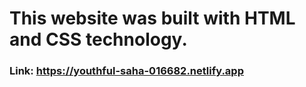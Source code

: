 # This website was built with HTML and CSS technology.
### Link: https://youthful-saha-016682.netlify.app
